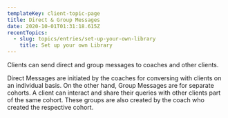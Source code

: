 ```yaml
---
templateKey: client-topic-page
title: Direct & Group Messages
date: 2020-10-01T01:31:18.615Z
recentTopics:
  - slug: topics/entries/set-up-your-own-library
    title: Set up your own Library
---
```

Clients can send direct and group messages to coaches and other clients. 

Direct Messages are initiated by the coaches for conversing with clients on an individual basis. On the other hand, Group Messages are for separate cohorts. A client can interact and share their queries with other clients part of the same cohort. These groups are also created by the coach who created the respective cohort.

